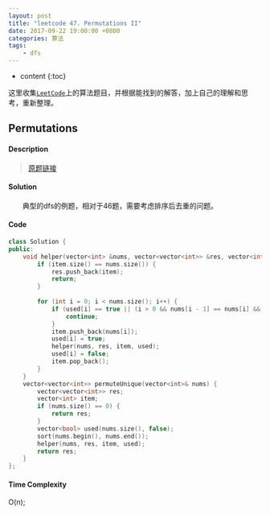 ```yaml
---
layout: post
title: "leetcode 47. Permutations II"
date: 2017-09-22 19:00:00 +0800 
categories: 算法
tags: 
    - dfs
---
```

* content
{:toc}

这里收集[`LeetCode`](https://leetcode.com)上的算法题目，并根据能找到的解答，加上自己的理解和思考，重新整理。

<!-- more -->

## Permutations

#### Description

>[原题链接](https://leetcode.com/problems/permutations-ii/description/)

#### Solution

&emsp;&emsp;典型的dfs的例题，相对于46题，需要考虑排序后去重的问题。

#### Code

```cpp
class Solution {
public:
    void helper(vector<int> &nums, vector<vector<int>> &res, vector<int> &item, vector<bool> &used) {
        if (item.size() == nums.size()) {
            res.push_back(item);
            return;
        }
        
        for (int i = 0; i < nums.size(); i++) {
            if (used[i] == true || (i > 0 && nums[i - 1] == nums[i] && used[i - 1] == false)) {
                continue;
            }
            item.push_back(nums[i]);
            used[i] = true;
            helper(nums, res, item, used);
            used[i] = false;
            item.pop_back();
        }
    }
    vector<vector<int>> permuteUnique(vector<int>& nums) {
        vector<vector<int>> res;
        vector<int> item;
        if (nums.size() == 0) {
            return res;
        }
        vector<bool> used(nums.size(), false);
        sort(nums.begin(), nums.end());
        helper(nums, res, item, used);
        return res;
    }
};
```


#### Time Complexity

O(n);